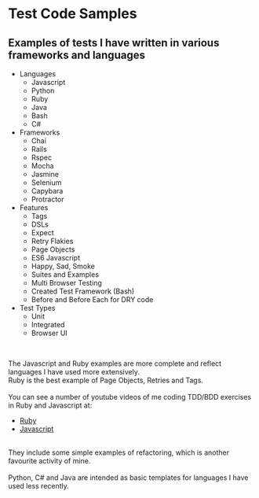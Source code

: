 # Test Code Samples

## Examples of tests I have written in various frameworks and languages

- Languages
  - Javascript
  - Python
  - Ruby
  - Java
  - Bash
  - C#
- Frameworks
  - Chai 
  - Rails
  - Rspec
  - Mocha
  - Jasmine 
  - Selenium
  - Capybara
  - Protractor 
 - Features
   - Tags
   - DSLs
   - Expect
   - Retry Flakies
   - Page Objects
   - ES6 Javascript
   - Happy, Sad, Smoke
   - Suites and Examples
   - Multi Browser Testing  
   - Created Test Framework (Bash)
   - Before and Before Each for DRY code
 - Test Types
   - Unit
   - Integrated
   - Browser UI
</br>

The Javascript and Ruby examples are more complete and reflect languages I have used more extensively.</br>
Ruby is the best example of Page Objects, Retries and Tags.</br>
</br>
You can see a number of youtube videos of me coding TDD/BDD exercises in Ruby and Javascript at:
- [Ruby](https://www.youtube.com/playlist?list=PLrVQWs0-8fJx0X6PMFQa0xbzKzS1_v8Vz)
- [Javascript](https://www.youtube.com/playlist?list=PLrVQWs0-8fJzP8Rf8CY4zLna6MquJIlSb)
</br>
They include some simple examples of refactoring, which is another favourite activity of mine.<br>
<br/>
Python, C# and Java are intended as basic templates for languages I have used less recently.
